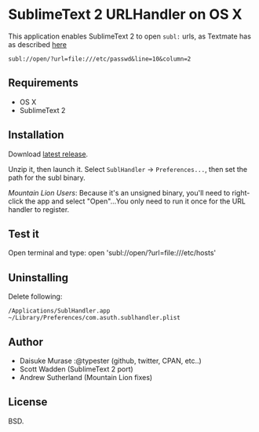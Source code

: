 SublimeText 2 URLHandler on OS X
=======================
This application enables SublimeText 2 to open `subl:` urls, as Textmate has as described [here](http://manual.macromates.com/en/using_textmate_from_terminal#url_scheme_html)

    subl://open/?url=file:///etc/passwd&line=10&column=2

Requirements
------------
* OS X
* SublimeText 2

Installation
------------
Download [latest release](https://github.com/downloads/asuth/subl-handler/SublHandler.zip).

Unzip it, then launch it. Select `SublHandler` -> `Preferences...`, then set the path for the subl binary.

*Mountain Lion Users*: Because it's an unsigned binary, you'll need to right-click the app and select "Open"...You only need to run it once for the URL handler to register.

Test it
-------
Open terminal and type:
    open 'subl://open/?url=file:///etc/hosts'


Uninstalling
------------
Delete following:

    /Applications/SublHandler.app
    ~/Library/Preferences/com.asuth.sublhandler.plist

Author
------

* Daisuke Murase :@typester (github, twitter, CPAN, etc..)
* Scott Wadden (SublimeText 2 port)
* Andrew Sutherland (Mountain Lion fixes)

License
-------

BSD.

